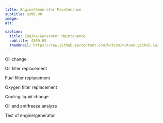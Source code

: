 ```yaml
---
title: Engine/Generator Maintenance
subtitle: $300.00
image:
alt:

caption:
  title: Engine/Generator Maintenance
  subtitle: $300.00
  thumbnail: https://raw.githubusercontent.com/kotsom/kotsom.github.io/master/assets/img/portfolio/01-thumbnail.jpg
---
```


Oil change


Oil filter replacement


Fuel filter replacement


Oxygen filter replacement


Cooling liquid change


Oil and antifreeze analyze


Test of engine/generator


<!-- I am so sorry I had to add this here. The extra spaces ARE annoying-->
